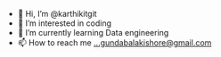 - 👋 Hi, I’m @karthikitgit
- 👀 I’m interested in coding
- 🌱 I’m currently learning Data engineering
- 📫 How to reach me ...gundabalakishore@gmail.com

<!---
karthikitgit/karthikitgit is a ✨ special ✨ repository because its `README.md` (this file) appears on your GitHub profile.
You can click the Preview link to take a look at your changes.
--->
